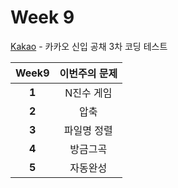# Week 9

[Kakao](http://tech.kakao.com/2017/11/14/kakao-blind-recruitment-round-3/) - 카카오 신입 공채 3차 코딩 테스트

Week9 | 이번주의 문제
:---: | :--------:
**1** | N진수 게임
**2** | 압축
**3** | 파일명 정렬
**4** | 방금그곡
**5** | 자동완성